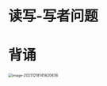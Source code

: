 # 读写-写者问题



# 背诵

<img src="https://cvp.oss-cn-shanghai.aliyuncs.com/picgo/202312181456959.png" alt="image-20231218145620636" style="zoom:50%;" />

